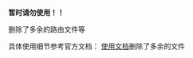 **暂时请勿使用！！**

删除了多余的路由文件等

具体使用细节参考官方文档： [使用文档](https://github.com/HalseySpicy/Hooks-Admin)删除了多余的文件
